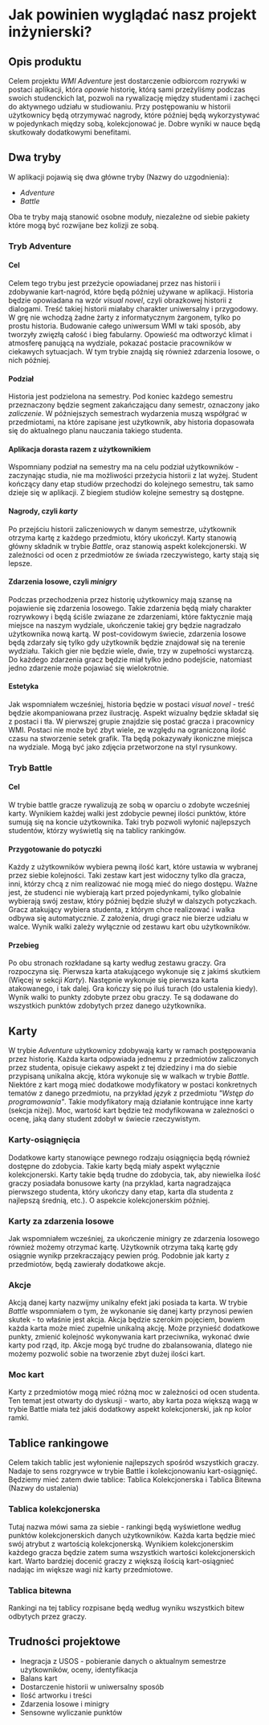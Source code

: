 # Jak powinien wyglądać nasz projekt inżynierski?

## Opis produktu
Celem projektu *WMI Adventure* jest dostarczenie odbiorcom rozrywki w postaci aplikacji, która *opowie* historię, którą sami przeżyliśmy podczas swoich studenckich lat, pozwoli na rywalizację między studentami i zachęci do aktywnego udziału w studiowaniu. Przy postępowaniu w historii użytkownicy będą otrzymywać nagrody, które później będą wykorzystywać w pojedynkach między sobą, kolekcjonować je. Dobre wyniki w nauce będą skutkowały dodatkowymi benefitami.

## Dwa tryby
W aplikacji pojawią się dwa główne tryby (Nazwy do uzgodnienia):

*  *Adventure*
*  *Battle*

Oba te tryby mają stanowić osobne moduły, niezależne od siebie pakiety które mogą być rozwijane bez kolizji ze sobą.

### Tryb Adventure

#### Cel
Celem tego trybu jest przeżycie opowiadanej przez nas historii i zdobywanie kart-nagród, które będą później używane w aplikacji.
Historia będzie opowiadana na wzór *visual novel*, czyli obrazkowej historii z dialogami. Treść takiej historii miałaby charakter uniwersalny i przygodowy. W grę nie wchodzą żadne żarty z informatycznym żargonem, tylko po prostu historia. Budowanie całego uniwersum WMI w taki sposób, aby tworzyły zwięzłą całość i bieg fabularny. Opowieść ma odtworzyć klimat i atmosferę panującą na wydziale, pokazać postacie pracowników w ciekawych sytuacjach. W tym trybie znajdą się również zdarzenia losowe, o nich później.

#### Podział
Historia jest podzielona na semestry. Pod koniec każdego semestru przeznaczony będzie segment zakańczającu dany semestr, oznaczony jako *zaliczenie*. W późniejszych semestrach wydarzenia muszą współgrać w przedmiotami, na które zapisane jest użytkownik, aby historia dopasowała się do aktualnego planu nauczania takiego studenta.

#### Aplikacja dorasta razem z użytkownikiem
Wspomniany podział na semestry ma na celu podział użytkowników - zaczynając studia, nie ma możliwości przeżycia historii z lat wyżej. Student kończący dany etap studiów przechodzi do kolejnego semestru, tak samo dzieje się w aplikacji. Z biegiem studiów kolejne semestry są dostępne.

#### Nagrody, czyli *karty*
Po przejściu historii zaliczeniowych w danym semestrze, użytkownik otrzyma kartę z każdego przedmiotu, który ukończył. Karty stanowią główny składnik w trybie *Battle*, oraz stanowią aspekt kolekcjonerski. W zależności od ocen z przedmiotów ze świada rzeczywistego, karty stają się lepsze.

#### Zdarzenia losowe, czyli *minigry*
Podczas przechodzenia przez historię użytkownicy mają szansę na pojawienie się zdarzenia losowego. Takie zdarzenia będą miały charakter rozrywkowy i będą ściśle zwiazane ze zdarzeniami, które faktycznie mają miejsce na naszym wydziale, ukończenie takiej gry będzie nagradzało użytkownika nową kartą. W post-covidowym świecie, zdarzenia losowe będą zdarzały się tylko gdy użytkownik będzie znajdował się na terenie wydziału. Takich gier nie będzie wiele, dwie, trzy w zupełności wystarczą. Do każdego zdarzenia gracz będzie miał tylko jedno podejście, natomiast jedno zdarzenie może pojawiać się wielokrotnie.

#### Estetyka
Jak wspomniałem wcześniej, historia będzie w postaci *visual novel* - treść będzie akompaniowana przez ilustrację. Aspekt wizualny będzie składał się z postaci i tła. W pierwszej grupie znajdzie się postać gracza i pracownicy WMI. Postaci nie może być zbyt wiele, ze względu na ograniczoną ilość czasu na stworzenie setek grafik. Tła będą pokazywały ikoniczne miejsca na wydziale. Mogą być jako zdjęcia przetworzone na styl rysunkowy.

### Tryb Battle

#### Cel
W trybie battle gracze rywalizują ze sobą w oparciu o zdobyte wcześniej karty. Wynikiem każdej walki jest zdobycie pewnej ilości punktów, które sumują się na koncie użytkownika. Taki tryb pozwoli wyłonić najlepszych studentów, którzy wyświetlą się na tablicy rankingów.

#### Przygotowanie do potyczki
Każdy z użytkowników wybiera pewną ilość kart, które ustawia w wybranej przez siebie kolejności. Taki zestaw kart jest widoczny tylko dla gracza, inni, którzy chcą z nim realizować nie mogą mieć do niego dostępu. Ważne jest, że studenci nie wybierają kart przed pojedynkami, tylko globalnie wybierają swój zestaw, który później będzie służył w dalszych potyczkach. Gracz atakujący wybiera studenta, z którym chce realizować i walka odbywa się automatycznie. Z założenia, drugi gracz nie bierze udziału w walce. Wynik walki zależy wyłącznie od zestawu kart obu użytkowników.

#### Przebieg
Po obu stronach rozkładane są karty według zestawu graczy. Gra rozpoczyna się. Pierwsza karta atakującego wykonuje się z jakimś skutkiem (Więcej w sekcji *Karty*). Następnie wykonuje się pierwsza karta atakowanego, i tak dalej. Gra kończy się po iluś turach (do ustalenia kiedy). Wynik walki to punkty zdobyte przez obu graczy. Te są dodawane do wszystkich punktów zdobytych przez danego użytkownika.

## Karty
W trybie *Adventure* użytkownicy zdobywają karty w ramach postępowania przez historię. Każda karta odpowiada jednemu z przedmiotów zaliczonych przez studenta, opisuje ciekawy aspekt z tej dziedziny i ma do siebie przypisaną unikalna akcję, która wykonuje się w walkach w trybie *Battle*. Niektóre z kart mogą mieć dodatkowe modyfikatory w postaci konkretnych tematów z danego przedmiotu, na przykład *język* z przedmiotu *"Wstęp do programowania"*. Takie modyfikatory mają działanie kontrujące inne karty (sekcja niżej). Moc, wartość kart będzie też modyfikowana w zależności o ocenę, jaką dany student zdobył w świecie rzeczywistym.

### Karty-osiągnięcia
Dodatkowe karty stanowiące pewnego rodzaju osiągnięcia będą również dostępne do zdobycia. Takie karty będą miały aspekt wyłącznie kolekcjonerski. Karty takie będą trudne do zdobycia, tak, aby niewielka ilość graczy posiadała bonusowe karty (na przyklad, karta nagradzająca pierwszego studenta, który ukończy dany etap, karta dla studenta z najlepszą średnią, etc.). O aspekcie kolekcjonerskim później.

### Karty za zdarzenia losowe
Jak wspomniałem wcześniej, za ukończenie minigry ze zdarzenia losowego również możemy otrzymać kartę. Użytkownik otrzyma taką kartę gdy osiągnie wynikp przekraczający pewien próg. Podobnie jak karty z przedmiotów, będą zawierały dodatkowe akcje.

### Akcje
Akcją danej karty nazwijmy unikalny efekt jaki posiada ta karta. W trybie *Battle* wspomniałem o tym, że wykonanie się danej karty przynosi pewien skutek - to właśnie jest akcja. Akcja będzie szerokim pojęciem, bowiem każda karta może mieć zupełnie unikalną akcję. Może przynieść dodatkowe punkty, zmienić kolejność wykonywania kart przeciwnika, wykonać dwie karty pod rząd, itp. Akcje mogą być trudne do zbalansowania, dlatego nie możemy pozwolić sobie na tworzenie zbyt dużej ilości kart. 

### Moc kart
Karty z przedmiotów mogą mieć różną moc w zależności od ocen studenta. Ten temat jest otwarty do dyskusji - warto, aby karta poza większą wagą w trybie Battle miała też jakiś dodatkowy aspekt kolekcjonerski, jak np kolor ramki.

## Tablice rankingowe
Celem takich tablic jest wyłonienie najlepszych spośród wszystkich graczy. Nadaje to sens rozgrywce w trybie Battle i kolekcjonowaniu kart-osiągnięć. Będziemy mieć zatem dwie tablice:
Tablica Kolekcjonerska i Tablica Bitewna (Nazwy do ustalenia)

### Tablica kolekcjonerska
Tutaj nazwa mówi sama za siebie - rankingi będą wyświetlone według punktów kolekcjonerskich danych użytkowników. Każda karta będzie mieć swój atrybut z wartością kolekcjonerską. Wynikiem kolekcjonerskim każdego gracza będzie zatem suma wszystkich wartości kolekcjonerskich kart. Warto bardziej docenić graczy z większą ilością kart-osiągnieć nadając im większe wagi niż karty przedmiotowe.

### Tablica bitewna
Rankingi na tej tablicy rozpisane będą według wyniku wszystkich bitew odbytych przez graczy.

## Trudności projektowe
* Inegracja z USOS - pobieranie danych o aktualnym semestrze użytkowników, oceny, identyfikacja
* Balans kart
* Dostarczenie historii w uniwersalny sposób
* Ilość artworku i treści
* Zdarzenia losowe i minigry
* Sensowne wyliczanie punktów

